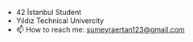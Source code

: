 - 42 İstanbul Student
- Yıldız Technical Univercity
- 📫 How to reach me: sumeyraertan123@gmail.com


<!---
sumeyraertan123/sumeyraertan123 is a ✨ special ✨ repository because its `README.md` (this file) appears on your GitHub profile.
You can click the Preview link to take a look at your changes.
--->
